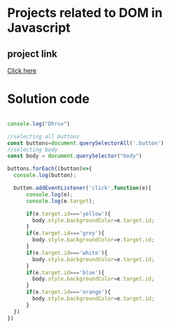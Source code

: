 # Projects related to DOM in Javascript

## project link
[Click here](https://stackblitz.com/edit/dom-project-chaiaurcode-6cwcij?file=1-colorChanger%2Findex.html,1-colorChanger%2Fchaiaurcode.js,1-colorChanger%2Fstyle.css)


# Solution code

```javascript

console.log("Dhruv")

//selecting all buttons
const buttons=document.querySelectorAll('.button')
//selecting body
const body = document.querySelector("body")

buttons.forEach((button)=>{
  console.log(button);

  button.addEventListener('click',function(e){
      console.log(e);
      console.log(e.target);

      if(e.target.id==='yellow'){
        body.style.backgroundColor=e.target.id;
      }
      if(e.target.id==='grey'){
        body.style.backgroundColor=e.target.id;
      }
      if(e.target.id==='white'){
        body.style.backgroundColor=e.target.id;
      }
      if(e.target.id==='blue'){
        body.style.backgroundColor=e.target.id;
      }
      if(e.target.id==='orange'){
        body.style.backgroundColor=e.target.id;
      }
  })
})




```